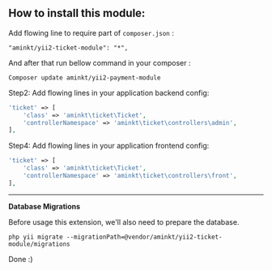 How to install this module:
----------
Add flowing line to require part of `composer.json` :
```
"aminkt/yii2-ticket-module": "*",
```

And after that run bellow command in your composer :
```
Composer update aminkt/yii2-payment-module
```

Step2: Add flowing lines in your application backend config:

```php
'ticket' => [
    'class' => 'aminkt\ticket\Ticket',
    'controllerNamespace' => 'aminkt\ticket\controllers\admin',
],
```

Step4: Add flowing lines in your application frontend config:

```php
'ticket' => [
    'class' => 'aminkt\ticket\Ticket',
    'controllerNamespace' => 'aminkt\ticket\controllers\front',
],
```

---
**Database Migrations**

Before usage this extension, we'll also need to prepare the database.

```
php yii migrate --migrationPath=@vendor/aminkt/yii2-ticket-module/migrations
```


Done :)